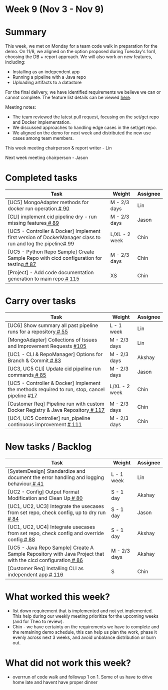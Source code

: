 # Week 9 (Nov 3 - Nov 9)

# Summary
This week, we met on Monday for a team code walk in preparation for the demo. On 11/8, we aligned on the option proposed during Tuesday's 1on1, choosing the DB + report approach. We will also work on new features, including:
- Installing as an independent app
- Running a pipeline with a Java repo
- Uploading artifacts to a datastore

For the final delivery, we have identified requirements we believe we can or cannot complete. 
The feature list details can be viewed [here](https://docs.google.com/document/d/1oesRDCpEncrD0_QPSlQgghg0l__P-bS8_qZtxCVQn0c/edit?tab=t.0).

Meeting notes:
- The team reviewed the latest pull request, focusing on the set/get repo and Docker implementation.
- We discussed approaches to handling edge cases in the set/get repo.
- We aligned on the demo for next week and distributed the new use cases among team members.

This week meeting chairperson & report writer - Lin

Next week meeting chairperson - Jason

# Completed tasks

| Task           | Weight    | Assignee    |
|----------------|-----------|-------------|
| [UC5] MongoAdapter methods for docker run operation[  # 90](https://github.com/CS6510-SEA-F24/t4-cicd/issues/90)                                       | M - 2/3 days  | Lin      |
| [CLI] implement cid pipeline dry - run missing features[  # 89](https://github.com/CS6510-SEA-F24/t4-cicd/issues/89)                                   | M - 2/3 days  | Jason    |
| [UC5 - Controller & Docker] Implement first version of DockerManager class to run and log the pipeline[# 99](https://github.com/CS6510-SEA-F24/t4-cicd/issues/99) | L/XL - 2 week | Chin     |
| [UC5 - Python Repo Sample] Create Sample Repo with cicd configuration for testing[  # 87](https://github.com/CS6510-SEA-F24/t4-cicd/issues/87)                      | M - 2/3 days | Chin     |
| [Project] - Add code documentation generation to main repo[  # 115](https://github.com/CS6510-SEA-F24/t4-cicd/issues/115)                      | XS | Chin     |


# Carry over tasks

| Task                                                                                                                                                   | Weight        | Assignee |
|--------------------------------------------------------------------------------------------------------------------------------------------------------|---------------| -------- |
| [UC6] Show summary all past pipeline runs for a repository[  # 55](https://github.com/CS6510-SEA-F24/t4-cicd/issues/55)                                             | L - 1 week   | Lin     |
| [MongoAdapter] Collections of Issues and Improvement Requests [#105](https://github.com/CS6510-SEA-F24/t4-cicd/issues/105)| M - 2/3 days  | Lin   |
| [UC1 - CLI & RepoManager] Options for Branch & Commit[  # 83](https://github.com/CS6510-SEA-F24/t4-cicd/issues/83)                                     | M - 2/3 days  | Akshay   |
| [UC3, UC5 CLI] Update cid pipeline run commands[  # 85](https://github.com/CS6510-SEA-F24/t4-cicd/issues/85)                                           | M - 2/3 days  | Jason    |
| [UC5 - Controller & Docker] Implement the methods required to run, stop, cancel pipeline [#17](https://github.com/CS6510-SEA-F24/t4-cicd/issues/17) | L/XL - 2 week | Chin     |
| [Customer Req] Pipeline run with custom Docker Registry & Java Repository[  # 117](https://github.com/CS6510-SEA-F24/t4-cicd/issues/117) | M - 2/3 days  | Chin     |
| [UC4, UC5 Controller] run_pipeline continuous improvement [  # 111](https://github.com/CS6510-SEA-F24/t4-cicd/issues/111) | M - 2/3 days  | Chin     |



# New tasks / Backlog

| Task                                                                                                                                                                | Weight       | Assignee |
|---------------------------------------------------------------------------------------------------------------------------------------------------------------------|--------------| -------- |
| [SystemDesign] Standardize and document the error handling and logging behaviour[  # 41](https://github.com/CS6510-SEA-F24/t4-cicd/issues/41)                       | L - 1 week   | Lin      |
| [UC2 - Config] Output Format Modification and Clean Up[  # 80](https://github.com/CS6510-SEA-F24/t4-cicd/issues/80)                                                 | S - 1 day    | Akshay   |
| [UC1, UC2, UC3] Integrate the usecases from set repo, check config, up to dry run[  # 84](https://github.com/CS6510-SEA-F24/t4-cicd/issues/84)                     | S - 1 day    | Jason    |
| [UC1, UC2, UC4] Integrate usecases from set repo, check config and override config[  # 88](https://github.com/CS6510-SEA-F24/t4-cicd/issues/88)                    | S - 1 day    | Akshay   |
| [UC5 - Java Repo Sample] Create A Sample Repository with Java Project that with the cicd configuration[  # 86](https://github.com/CS6510-SEA-F24/t4-cicd/issues/86) | M - 2/3 days | Akshay   |
| [Customer Req] Installing CLI as independent app[  # 116](https://github.com/CS6510-SEA-F24/t4-cicd/issues/116) | S | Chin     |

# What worked this week?
- list down requirement that is implemented and not yet implemented. This help during our weekly meeting prioritize for the upcoming weeks (and for Theo to review).
- Chin - we have certainty on the requirements we have to complete and the remaining demo schedule, this can help us plan the work, phase it evenly across next 3 weeks, and avoid unbalance distribution or burn out. 

# What did not work this week?
- overrrun of code walk and followup 1 on 1. Some of us have to drive home late and havent have proper dinner
